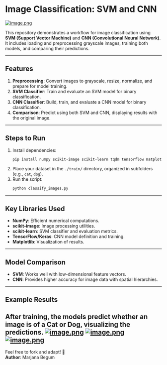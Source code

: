 # Image Classification: SVM and CNN

[![image.png](https://i.postimg.cc/1tmx3wHQ/image.png)](https://postimg.cc/5HRKPHT7)

This repository demonstrates a workflow for image classification using **SVM (Support Vector Machine)** and **CNN (Convolutional Neural Network)**. It includes loading and preprocessing grayscale images, training both models, and comparing their predictions.

---

## Features
1. **Preprocessing**: Convert images to grayscale, resize, normalize, and prepare for model training.
2. **SVM Classifier**: Train and evaluate an SVM model for binary classification.
3. **CNN Classifier**: Build, train, and evaluate a CNN model for binary classification.
4. **Comparison**: Predict using both SVM and CNN, displaying results with the original image.

---

## Steps to Run
1. Install dependencies:
   ```bash
   pip install numpy scikit-image scikit-learn tqdm tensorflow matplotlib
   ```
2. Place your dataset in the `./train/` directory, organized in subfolders (e.g., `cat`, `dog`).
3. Run the script:
   ```bash
   python classify_images.py
   ```

---

## Key Libraries Used
- **NumPy**: Efficient numerical computations.
- **scikit-image**: Image processing utilities.
- **scikit-learn**: SVM classifier and evaluation metrics.
- **TensorFlow/Keras**: CNN model definition and training.
- **Matplotlib**: Visualization of results.

---

## Model Comparison
- **SVM**: Works well with low-dimensional feature vectors.
- **CNN**: Provides higher accuracy for image data with spatial hierarchies.

---

## Example Results
After training, the models predict whether an image is of a **Cat** or **Dog**, visualizing the predictions.
[![image.png](https://i.postimg.cc/ZR21F2mT/image.png)](https://postimg.cc/BL5YJhty)
[![image.png](https://i.postimg.cc/SQPPwwwq/image.png)](https://postimg.cc/0rpZSHkH)
[![image.png](https://i.postimg.cc/7bvmfyk2/image.png)](https://postimg.cc/y3PFbtW1)
---

Feel free to fork and adapt! 🚀  
**Author**: Marjana Begum
